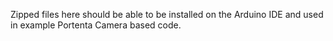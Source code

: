 Zipped files here should be able to be installed on the Arduino IDE and used in example Portenta Camera based code.
